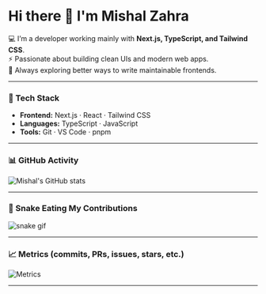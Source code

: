 # Hi there 👋 I'm Mishal Zahra  

💻 I’m a developer working mainly with **Next.js, TypeScript, and Tailwind CSS**.  
⚡ Passionate about building clean UIs and modern web apps.  
🌱 Always exploring better ways to write maintainable frontends.  

---

### 🚀 Tech Stack
- **Frontend:** Next.js · React · Tailwind CSS  
- **Languages:** TypeScript · JavaScript  
- **Tools:** Git · VS Code · pnpm  

---

### 📊 GitHub Activity
![Mishal's GitHub stats](https://github-readme-stats.vercel.app/api?username=Mishalzahra&show_icons=true&theme=tokyonight)

---

### 🐍 Snake Eating My Contributions
![snake gif](https://github.com/Mishalzahra/Mishalzahra/blob/output/github-contribution-grid-snake.svg)

---

### 📈 Metrics (commits, PRs, issues, stars, etc.)
![Metrics](https://github.com/Mishalzahra/Mishalzahra/blob/main/github-metrics.svg)

---
